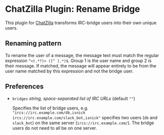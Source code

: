 # ChatZilla Plugin: Rename Bridge

This plugin for [ChatZilla](http://chatzilla.hacksrus.com/) transforms IRC-bridge users into their own unique users.

## Renaming pattern

To rename the user of a message, the message text must match the regular expression `^<(.*?)> ([^ ].*)$`. Group 1 is the user name and group 2 is their message. If matched, the message will appear entirely to be from the user name matched by this expression and not the bridge user.

## Preferences

* `bridges` _string, space-separated list of IRC URLs_ (default `""`)

  Specifies the list of bridge users, e.g. `"ircs://irc.example.com/db,isnick ircs://irc.example.com/slack_bot,isnick"` specifies two users (`db` and `slack_bot`) on the same server (`ircs://irc.example.com/`). The bridge users do not need to all be on one server.
